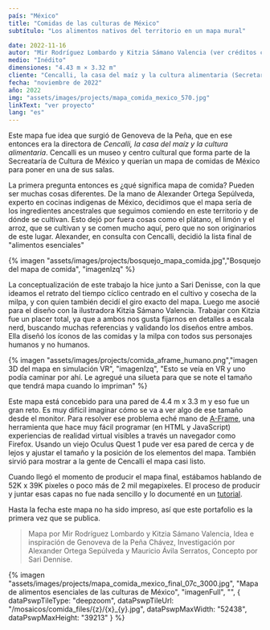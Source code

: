 ```yaml
---
país: "México"
title: "Comidas de las culturas de México"
subtítulo: "Los alimentos nativos del territorio en un mapa mural"

date: 2022-11-16
autor: "Mir Rodríguez Lombardo y Kitzia Sámano Valencia (ver créditos completos abajo)"
medio: "Inédito"
dimensiones: "4.43 m × 3.32 m"
cliente: "Cencalli, la casa del maíz y la cultura alimentaria (Secretaría de cultura de México)"
fecha: "noviembre de 2022"
año: 2022
img: "assets/images/projects/mapa_comida_mexico_570.jpg"
linkText: "ver proyecto"
lang: "es"
---
```


Este mapa fue idea que surgió de Genoveva de la Peña, que en ese entonces era la directora de _Cencalli, la casa del maíz y la cultura alimentaria_. Cencalli es un museo y centro cultural que forma parte de la Secreataría de Cultura de México y querían un mapa de comidas de México para poner en una de sus salas.

La primera pregunta entonces es ¿qué significa mapa de comida? Pueden ser muchas cosas diferentes. De la mano de Alexander Ortega Sepúlveda, experto en cocinas indigenas de México, decidimos que el mapa sería de los ingredientes ancestrales que seguimos comiendo en este territorio y de dónde se cultivan. Esto dejó por fuera cosas como el plátano, el limón y el arroz, que se cultivan y se comen mucho aquí, pero que no son originarios de este lugar. Alexander, en consulta con Cencalli, decidió la lista final de "alimentos esenciales"

{% imagen "assets/images/projects/bosquejo_mapa_comida.jpg","Bosquejo del mapa de comida", "imagenIzq" %}

La conceptualización de este trabajo la hice junto a Sari Denisse, con la que ideamos el retrato del tiempo cíclico centrado en el cultivo y cosecha de la milpa, y con quien también decidí el giro exacto del mapa. Luego me asocié para el diseño con la ilustradora Kitzia Sámano Valencia. Trabajar con Kitzia fue un placer total, ya que a ambos nos gusta fijarnos en detalles a escala nerd, buscando muchas referencias y validando los diseños entre ambos. Ella diseñó los íconos de las comidas y la milpa con todos sus personajes humanos y no humanos.

{% imagen "assets/images/projects/comida_aframe_humano.png","imagen 3D del mapa en simulación VR", "imagenIzq", "Esto se veía en VR y uno podía caminar por ahí. Le agregué una silueta para que se note el tamaño que tendrá mapa cuando lo impriman" %}

Este mapa está concebido para una pared de 4.4 m x 3.3 m y eso fue un gran reto. Es muy difícil imaginar cómo se va a ver algo de ese tamaño desde el monitor. Para resolver ese problema eché mano de [A-Frame](https://aframe.io/), una herramienta que hace muy fácil programar (en HTML y JavaScript) experiencias de realidad virtual visibles a través un navegador como Firefox. Usando un viejo Oculus Quest 1 pude ver esa pared de cerca y de lejos y ajustar el tamaño y la posición de los elementos del mapa. También sirvió para mostrar a la gente de Cencalli el mapa casi listo.

Cuando llegó el momento de producir el mapa final, estábamos hablando de 52K x 39K pixeles o poco más de 2 mil megapixeles. El proceso de producir y juntar esas capas no fue nada sencillo y lo documenté en un [tutorial](https://mirrodriguezlombardo.com/huge-images).

Hasta la fecha este mapa no ha sido impreso, así que este portafolio es la primera vez que se publica.

> Mapa por Mir Rodríguez Lombardo y Kitzia Sámano Valencia,
> Idea e inspiración de Genoveva de la Peña Chávez,
> Investigación por Alexander Ortega Sepúlveda y Mauricio Ávila Serratos,
> Concepto por Sari Dennise.

{% imagen
  "assets/images/projects/mapa_comida_mexico_final_07c_3000.jpg",
  "Mapa de alimentos esenciales de las culturas de México",
  "imagenFull",
  "",
  {
    dataPswpTileType: "deepzoom",
    dataPswpTileUrl: "/mosaicos/comida_files/{z}/{x}_{y}.jpg",
    dataPswpMaxWidth: "52438",
    dataPswpMaxHeight: "39213"
  }
%}
